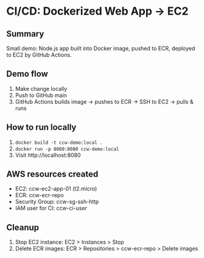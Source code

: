 # CI/CD: Dockerized Web App → EC2

## Summary
Small demo: Node.js app built into Docker image, pushed to ECR, deployed to EC2 by GitHub Actions.

## Demo flow
1. Make change locally
2. Push to GitHub main
3. GitHub Actions builds image → pushes to ECR → SSH to EC2 → pulls & runs

## How to run locally
1. `docker build -t ccw-demo:local .`
2. `docker run -p 8080:8080 ccw-demo:local`
3. Visit http://localhost:8080

## AWS resources created
- EC2: ccw-ec2-app-01 (t2.micro)
- ECR: ccw-ecr-repo
- Security Group: ccw-sg-ssh-http
- IAM user for CI: ccw-ci-user

## Cleanup
1. Stop EC2 instance: EC2 > Instances > Stop
2. Delete ECR images: ECR > Repositories > ccw-ecr-repo > Delete images
